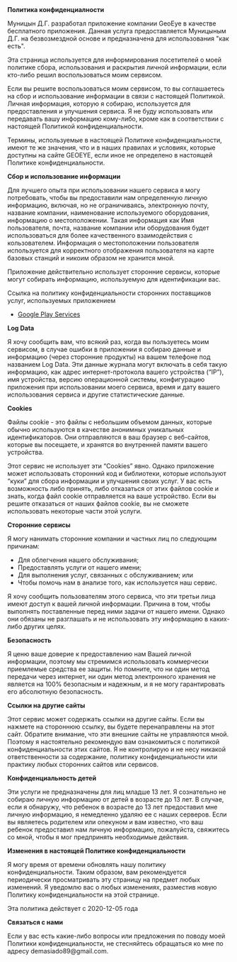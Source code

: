 <!DOCTYPE html>
<html>
<head>
    <meta charset='utf-8'>
    <meta name='viewport' content='width=device-width'>    
</head>
<body>
<strong>Политика конфиденциалности</strong>
<p>
    Муницын Д.Г. разработал приложение компании GeoEye в качестве бесплатного приложения. Данная
    услуга предоставляется Муницыным Д.Г. на безвозмездной основе и предназначена для
    использования "как есть".
</p>
<p>
    Эта страница используется для информирования посетителей о моей политике сбора, использования и
    раскрытия личной информации, если кто-либо решил воспользоваться моим сервисом.
</p>
<p>
    Если вы решите воспользоваться моим сервисом, то вы соглашаетесь на сбор и использование
    информации в связи с настоящей Политикой. Личная информация, которую я собираю, используется для
    предоставления и улучшения сервиса. Я не буду использовать или передавать вашу информацию
    кому-либо, кроме как в соответствии с настоящей Политикой конфиденциальности.
</p>
<p>
    Термины, используемые в настоящей Политике конфиденциальности, имеют те же значения, что и в
    наших правилах и условиях, которые доступны на сайте GEOEYE, если иное не определено в настоящей
    Политике конфиденциальности.
</p>
<p><strong>Сбор и использование информации</strong></p>
<p>
    Для лучшего опыта при использовании нашего сервиса я могу потребовать, чтобы вы предоставили нам
    определенную личную информацию, включая, но не ограничиваясь, электронную почту, название
    компании, наименование используемого оборудования, информацию о местоположении.
    Такая информация как Имя пользователя, почта, название компании или оборудования будет использоваться
    для более качественного взаимодействия с кользователем.
    Информация о местоположении пользователя используется для корректного отображения пользователя
    на карте базовых станций и никоим образом не хранится мной.
</p>
<div><p>
    Приложение действительно использует сторонние сервисы, которые могут собирать информацию,
    используемую для идентификации вас.
</p>
    <p>
        Ссылка на политику конфиденциальности сторонних поставщиков услуг, используемых приложением
    </p>
    <ul>
        <li><a href="https://www.google.com/policies/privacy/" target="_blank"
               rel="noopener noreferrer">Google Play Services</a></li><!----><!----><!----><!---->
        <!----><!----><!----><!----><!----><!----><!----><!----><!----><!----><!----><!----><!---->
        <!----><!----><!----><!----><!----><!----><!----></ul>
</div>
<p><strong>Log Data</strong></p>
<p>
    Я хочу сообщить вам, что всякий раз, когда вы пользуетесь моим сервисом, в случае ошибки в
    приложении я собираю данные и информацию (через сторонние продукты) на вашем телефоне под
    названием Log Data. Эти данные журнала могут включать в себя такую информацию, как адрес
    интернет-протокола вашего устройства (“IP”), имя устройства, версию операционной системы,
    конфигурацию приложения при использовании моего сервиса, время и дату вашего использования
    сервиса и другие статистические данные.
</p>
<p><strong>Cookies</strong></p>
<p>
    Файлы cookie - это файлы с небольшим объемом данных, которые обычно используются в качестве
    анонимных уникальных идентификаторов. Они отправляются в ваш браузер с веб-сайтов, которые вы
    посещаете, и хранятся во внутренней памяти вашего устройства.
</p>
<p>
    Этот сервис не использует эти “Cookies” явно. Однако приложение может использовать сторонний код
    и
    библиотеки, которые используют “куки” для сбора информации и улучшения своих услуг. У вас есть
    возможность либо принять, либо отказаться от этих файлов cookie и знать, когда файл cookie
    отправляется на ваше устройство. Если вы решите отказаться от наших файлов cookie, вы не сможете
    использовать некоторые части этой услуги.
</p>
<p><strong>Сторонние сервисы</strong></p>
<p>
    Я могу нанимать сторонние компании и частных лиц по следующим причинам:
</p>
<ul>
    <li>Для облегчения нашего обслуживания;</li>
    <li>Предоставлять услуги от нашего имени;</li>
    <li>Для выполнения услуг, связанных с обслуживанием; или</li>
    <li>Чтобы помочь нам в анализе того, как используется наш сервис.</li>
</ul>
<p>
    Я хочу сообщить пользователям этого сервиса, что эти третьи лица имеют доступ к вашей личной
    информации. Причина в том, чтобы выполнять поставленные перед ними задачи от нашего имени.
    Однако они обязаны не разглашать и не использовать эту информацию в каких-либо других целях.
</p>
<p><strong>Безопасность</strong></p>
<p>
    Я ценю ваше доверие к предоставлению нам Вашей личной информации, поэтому мы стремимся
    использовать коммерчески приемлемые средства ее защиты. Но помните, что ни один метод передачи
    через интернет, ни один метод электронного хранения не является на 100% безопасным и надежным, и
    я не могу гарантировать его абсолютную безопасность.
</p>
<p><strong>Ссылки на другие сайты</strong></p>
<p>
    Этот сервис может содержать ссылки на другие сайты. Если вы нажмете на стороннюю ссылку, вы
    будете перенаправлены на этот сайт. Обратите внимание, что эти внешние сайты не управляются
    мной. Поэтому я настоятельно рекомендую вам ознакомиться с политикой конфиденциальности этих
    сайтов. Я не контролирую и не несу никакой ответственности за содержание, политику
    конфиденциальности или практику любых сторонних сайтов или сервисов.
</p>
<p><strong>Конфиденциальность детей</strong></p>
<p>
    Эти услуги не предназначены для лиц младше 13 лет. Я сознательно не собираю личную информацию от
    детей в возрасте до 13 лет. В случае, если я обнаружу, что ребенок в возрасте до 13 лет
    предоставил мне личную информацию, я немедленно удаляю ее с наших серверов. Если вы являетесь
    родителем или опекуном и вам известно, что ваш ребенок предоставил нам личную информацию,
    пожалуйста, свяжитесь со мной, чтобы я мог предпринять необходимые действия.
</p>
<p><strong>Изменения в настоящей Политике конфиденциальности</strong></p>
<p>
    Я могу время от времени обновлять нашу политику конфиденциальности. Таким образом, вам
    рекомендуется периодически просматривать эту страницу на предмет любых изменений. Я уведомлю вас
    о любых изменениях, разместив новую Политику конфиденциальности на этой странице.
</p>
<p>Эта политика действует с 2020-12-05 года</p>
<p><strong>Связаться с нами</strong></p>
<p>
    Если у вас есть какие-либо вопросы или предложения по поводу моей Политики конфиденциальности,
    не стесняйтесь обращаться ко мне по адресу demasiado89@gmail.com.
</p>
</body>
</html>
      
